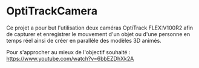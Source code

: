 # OptiTrackCamera

Ce projet a pour but l'utilisation deux caméras OptiTrack FLEX:V100R2 afin de capturer et enregistrer le mouvement d'un objet ou d'une personne en temps réel ainsi de créer en parallèle des modèles 3D animés.

Pour s'approcher au mieux de l'objectif souhaité : https://www.youtube.com/watch?v=6bbEZDhXk2A

